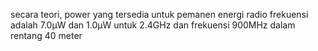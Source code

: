 secara teori, power yang tersedia untuk pemanen energi radio frekuensi adalah 7.0μW dan 1.0μW untuk  2.4GHz dan frekuensi 900MHz dalam rentang 40 meter